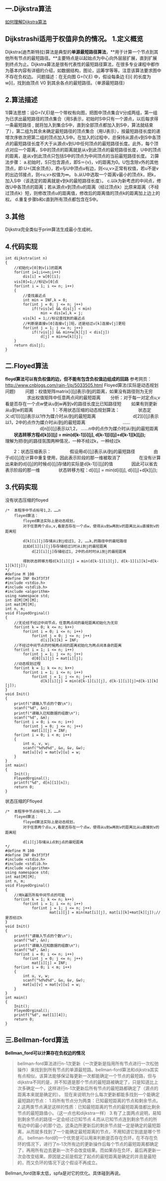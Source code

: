 一.Dijkstra算法
------------
[如何理解Dijkstra算法](http://blog.csdn.net/liulizhi1996/article/details/50805346)

**Dijkstrashi适用于权值非负的情况。**
1.定义概览
------
Dijkstra(迪杰斯特拉)算法是典型的**单源最短路径算法**，**用于计算一个节点到其他所有节点的最短路径。**主要特点是以起始点为中心向外层层扩展，直到扩展到终点为止。Dijkstra算法是很有代表性的最短路径算法，在很多专业课程中都作为基本内容有详细的介绍，如数据结构，图论，运筹学等等。注意该算法要求图中不存在负权边。
问题描述：在无向图 G=(V,E) 中，假设每条边 E[i] 的长度为 w[i]，找到由顶点 V0 到其余各点的最短路径。（单源最短路径）
 

2.算法描述
------

1)算法思想：设G=(V,E)是一个带权有向图，把图中顶点集合V分成两组，第一组为已求出最短路径的顶点集合（用S表示，初始时S中只有一个源点，以后每求得一条最短路径 , 就将加入到集合S中，直到全部顶点都加入到S中，算法就结束了），第二组为其余未确定最短路径的顶点集合（用U表示），按最短路径长度的递增次序依次把第二组的顶点加入S中。在加入的过程中，总保持从源点v到S中各顶点的最短路径长度不大于从源点v到U中任何顶点的最短路径长度。此外，每个顶点对应一个距离，S中的顶点的距离就是从v到此顶点的最短路径长度，U中的顶点的距离，是从v到此顶点只包括S中的顶点为中间顶点的当前最短路径长度。
2)算法步骤：
a.初始时，S只包含源点，即S＝{v}，v的距离为0。U包含除v外的其他顶点，即:U={其余顶点}，若v与U中顶点u有边，则<u,v>正常有权值，若u不是v的出边邻接点，则<u,v>权值为∞。
b.从U中选取一个距离v最小的顶点k，把k，加入S中（该选定的距离就是v到k的最短路径长度）。
c.以k为新考虑的中间点，修改U中各顶点的距离；若从源点v到顶点u的距离（经过顶点k）比原来距离（不经过顶点k）短，则修改顶点u的距离值，修改后的距离值的顶点k的距离加上边上的权。
d.重复步骤b和c直到所有顶点都包含在S中。

3.其他
----
Dijkstra完全类似于prim算法生成最小生成树。

4.代码实现
------

```
int dijkstra(int n)
{
    //初始化v[0]到v[i]的距离
    for(int i=1;i<=n;i++)
        dis[i] = w[0][i];                                       
    vis[0]=1;//标记v[0]点
    for(int i = 1; i <= n; i++)
    {
        //查找最近点
        int min = INF,k = 0;
        for(int j = 0; j <= n; j++)
            if(!vis[w] && dis[j] < min)
                min = dis[w],k = j;
        vis[k] = 1;//标记查找到的最近点
        //判断是直接v[0]连接v[j]短，还是经过v[k]连接v[j]更短
        for(int j = 1; j <= n; j++)
            if(!vis[j] && min+w[k][j] < dis[j])
                d[j] = min+w[k][j];
    }
    return dis[j];
}
```

二.Floyed算法
----------
**floyd算法可以有负权值的边，但不能有包含负权值边组成的回路**
参考网页：http://www.cnblogs.com/rain-1/p/5033505.html
Floyed算法(实际是动态规划问题)
　　问题：权值矩阵matrix[i][j]表示i到j的距离，如果没有路径则为无穷
　　　　　求出权值矩阵中任意两点间的最短距离
　　分析：对于每一对定点u,v看是否存在一个点w使从u到w再到v的路径长度比已知路径短
　　如果有则更新从u到w的距离
　　
　　1：不用状态压缩的动态规划算法：
　　　　状态定义:d[1][i][j]表示以1作为媒介时从i到j的最短距离
　　　　　　　　 d[2][i][j]表示以1，2中的点作为媒介时从i到j的最短距离
　　　　　　　　 ……
　　　　　　　　d[n][i][j]表示以1,2， ……n中的点作为媒介时从i到j的最短距离
　　**状态转移方程d[k][i][j] = min(d[k-1][i][j], d[k-1][i][j]+d[k-1][k][j]);**
　　　　　　　　理解为把i到j的路径氛围两种情况，一种不经过k，一种经过k


　　2：状态压缩表示：
　　　　假设用d[i][j]表示从i到j的最短路径
　　　　由于d[i][j]在计算中重复使用，因此表示阶段的那一维被取消了
　　　　在没有计算出来新的d[i][j]的时候d[i][j]存储的实际是d[k-1][i][j]的值
　　　　因此可以省去表示阶段的那一维
　　　　状态转移方程：d[i][j] = min(d[i][j], d[i][j]+d[k][j]);

3.代码实现
------
没有状态压缩的floyed
```
/*  本程序中节点标号1,2，……n
    floyed算法：
        floyed算法实际上是动态规划，
        对于任意两个点u,v,看是否存在一个点w，使得从u到w再到v的距离比从u直接到v的距离短

        d[k][i][j]存储从i到j经过1, 2, ……k,的路径中的最短路径
        比如d[1][i][j]存存储经过1时从i到j的最短距离
            d[2][i][j]存储经过1, 2中的点时时从i到j的最短距离

        得到状态转移方程d[k][i][j] = min(d[k-1][i][j], d[k-1][i][k]+d[k-1][k][j]);
*/
#define M 100
#define INF 0x3f3f3f
#include <stdio.h>
#include <stdlib.h>
#include <algorithm>
using namespace std;
int d[M][M][M];
int mat[M][M];
int n, m;
void FloyedOrginal()                          
{
    //无论经不经过中间节点，任意两点间的最短距离初始化为无穷
    for(int k = 0; k <= n; k++)
        for(int i = 0; i <= n; i++)
            for(int j = 0; j <= n; j++)
                d[i][k][k] = INF;
    //不经过中间节点的时候两点间的距离初始化为两点间本身的距离
    for(int i = 1; i <= n; i++)
        for(int j = 1; j <= n; j++)
            d[0][i][j] = mat[i][j];
    //动态规划过程
    for(int k = 1; k <= n; k++)
        for(int i = 1; i <= n; i++)
            for(int j = 1; j <= n; j++)
                d[k][i][j] = min(d[k-1][i][j], d[k-1][i][j]+d[k-1][k][j]);
}
void Init()
{
    printf("请输入节点的个数\n");
    scanf("%d", &n);
    printf("请输入已知数据的组数\n");
    scanf("%d", &m);
    for(int i = 0; i <= n; i++)
        for(int j = 0; j <= n; j++)
            mat[i][j] = INF;
    for(int i = 0; i < m; i++)
    {
        int u, v, w;
        scanf("%d%d%d", &u, &v, &w);
        mat[u][v] = mat[v][u] = w;
    }
}
int main()
{
    Init();
    FloyedOrginal();
    printf("%d", d[n][1][n]);
    return 0;
}
```
状态压缩的Ffloyed

```
/*  本程序中节点标号1,2，……n
    floyed算法：
        floyed算法实际上是动态规划，
        对于任意两个点u,v,看是否存在一个点w，使得从u到w再到v的距离比从u直接到v的距离短

        d[i][j]存储从i点到j点的最短距离
*/
#define M 100
#define INF 0x3f3f3f
#include <stdio.h>
#include <stdlib.h>
#include <algorithm>
using namespace std;
int mat[M][M];
int n, m;
void FloyedOrginal()
{
    //用k遍历所有中间节点的可能
    for(int k = 1; k <= n; k++)
        for(int i = 1; i <= n; i++)
            for(int j = 1; j <= n; j++)
                    mat[i][j] = min(mat[i][j], mat[i][k]+mat[k][j]);//是否经过k
}
void Init()
{
    printf("请输入节点的个数\n");
    scanf("%d", &n);
    printf("请输入已知数据的组数\n");
    scanf("%d", &m);
    for(int i = 0; i <= n; i++)
        for(int j = 0; j <= n; j++)
            mat[i][j] = INF;
    for(int i = 0; i < m; i++)
    {
        int u, v, w;
        scanf("%d%d%d", &u, &v, &w);
        mat[u][v] = mat[v][u] = w;
    }
}
int main()
{
    Init();
    FloyedOrginal();
    printf("%d", mat[1][4]);
    return 0;
}
```

三.Bellman-ford算法
----------------
**Bellman_ford可以计算存在负权边的情况**
>bellman-ford算法进行n-1次更新（一次更新是指用所有节点进行一次松弛操作）来找到到所有节点的单源最短路。bellman-ford算法和dijkstra其实有点相似，该算法能够保证每更新一次都能确定一个节点的最短路，但与dijkstra不同的是，并不知道是那个节点的最短路被确定了，只是知道比上次多确定一个，这样进行n-1次更新后所有节点的最短路都确定了（源点的距离本来就是确定的）。 
现在来说明为什么每次更新都能多找到一个能确定最短路的节点：
1.将所有节点分为两类：已知最短距离的节点和剩余节点。
2.这两类节点满足这样的性质：已知最短距离的节点的最短距离值都比剩余节点的最短路值小。（这一点也和dijkstra一样）
3.有了上面两点说明，易知到剩余节点的路径一定会经过已知节点
4.而从已知节点连到剩余节点的所有边中的最小的那个边，这条边所更新后的剩余节点就一定是确定的最短距离，从而就多找到了一个能确定最短距离的节点，不用知道它到底是哪个节点。
bellman-ford的一个优势是可以用来判断是否存在负环，在不存在负环的情况下，进行了n-1次所有边的更新操作后每个节点的最短距离都确定了，再用所有边去更新一次不会改变结果。而如果存在负环，最后再更新一次会改变结果。原因是之前是假定了起点的最短距离是确定的并且是最短的，而又负环的情况下这个假设不再成立。

Bellman_ford效率太低，spfa是对它的优化。具体碰到再说。